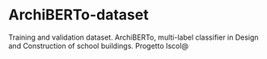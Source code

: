 # ArchiBERTo-dataset
Training and validation dataset. ArchiBERTo, multi-label classifier in Design and Construction of school buildings. Progetto Iscol@
